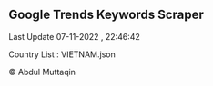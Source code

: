

## Google Trends Keywords Scraper 
 
Last Update 07-11-2022 , 22:46:42

Country List :
VIETNAM.json



© Abdul Muttaqin 
